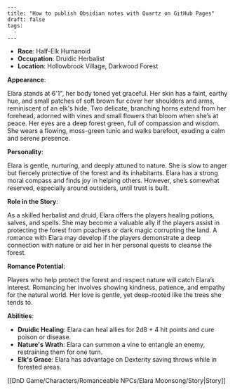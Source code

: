 ```
---
title: "How to publish Obsidian notes with Quartz on GitHub Pages"
draft: false
tags:
  - 
---
```
- **Race**: Half-Elk Humanoid
- **Occupation**: Druidic Herbalist
- **Location**: Hollowbrook Village, Darkwood Forest

**Appearance**:

Elara stands at 6'1", her body toned yet graceful. Her skin has a faint, earthy hue, and small patches of soft brown fur cover her shoulders and arms, reminiscent of an elk's hide. Two delicate, branching horns extend from her forehead, adorned with vines and small flowers that bloom when she’s at peace. Her eyes are a deep forest green, full of compassion and wisdom. She wears a flowing, moss-green tunic and walks barefoot, exuding a calm and serene presence.

**Personality**:

Elara is gentle, nurturing, and deeply attuned to nature. She is slow to anger but fiercely protective of the forest and its inhabitants. Elara has a strong moral compass and finds joy in helping others. However, she’s somewhat reserved, especially around outsiders, until trust is built.

**Role in the Story**:

As a skilled herbalist and druid, Elara offers the players healing potions, salves, and spells. She may become a valuable ally if the players assist in protecting the forest from poachers or dark magic corrupting the land. A romance with Elara may develop if the players demonstrate a deep connection with nature or aid her in her personal quests to cleanse the forest.

**Romance Potential**:

Players who help protect the forest and respect nature will catch Elara’s interest. Romancing her involves showing kindness, patience, and empathy for the natural world. Her love is gentle, yet deep-rooted like the trees she tends to.

**Abilities**:

- **Druidic Healing**: Elara can heal allies for 2d8 + 4 hit points and cure poison or disease.
- **Nature's Wrath**: Elara can summon a vine to entangle an enemy, restraining them for one turn.
- **Elk's Grace**: Elara has advantage on Dexterity saving throws while in forested areas.

[[DnD Game/Characters/Romanceable NPCs/Elara Moonsong/Story|Story]]